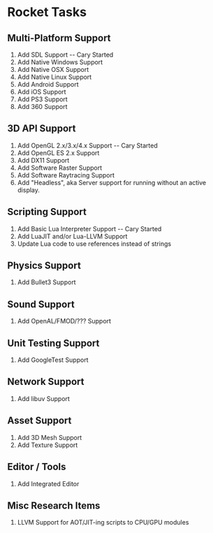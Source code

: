 # Rocket Tasks

## Multi-Platform Support
1. Add SDL Support -- Cary Started
1. Add Native Windows Support
1. Add Native OSX Support
1. Add Native Linux Support
1. Add Android Support
1. Add iOS Support
1. Add PS3 Support
1. Add 360 Support

## 3D API Support
1. Add OpenGL 2.x/3.x/4.x Support -- Cary Started
1. Add OpenGL ES 2.x Support
1. Add DX11 Support
1. Add Software Raster Support
1. Add Software Raytracing Support
1. Add "Headless", aka Server support for running without an active display.

## Scripting Support
1. Add Basic Lua Interpreter Support -- Cary Started
1. Add LuaJIT and/or Lua-LLVM Support
1. Update Lua code to use references instead of strings

## Physics Support
1. Add Bullet3 Support

## Sound Support
1. Add OpenAL/FMOD/??? Support

## Unit Testing Support
1. Add GoogleTest Support

## Network Support
1. Add libuv Support

## Asset Support
1. Add 3D Mesh Support
1. Add Texture Support

## Editor / Tools
1. Add Integrated Editor

## Misc Research Items
1. LLVM Support for AOT/JIT-ing scripts to CPU/GPU modules

